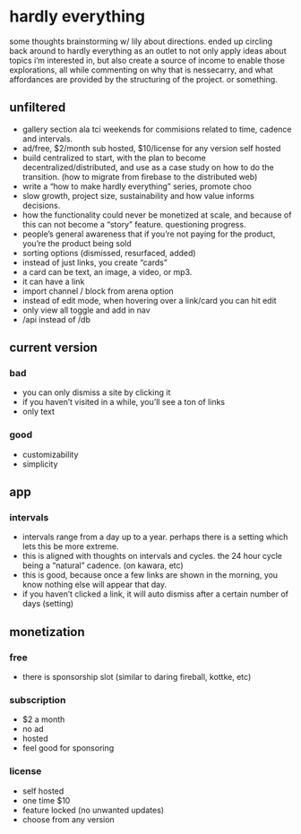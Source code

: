 # hardly everything

some thoughts brainstorming w/ lily about directions. ended up circling back around to hardly everything as an outlet to not only apply ideas about topics i’m interested in, but also create a source of income to enable those explorations, all while commenting on why that is nessecarry, and what affordances are provided by the structuring of the project. or something.

## unfiltered

- gallery section ala tci weekends for commisions related to time, cadence and intervals.
- ad/free, $2/month sub hosted, $10/license for any version self hosted
- build centralized to start, with the plan to become decentralized/distributed, and use as a case study on how to do the transition. (how to migrate from firebase to the distributed web)
- write a “how to make hardly everything” series, promote choo
- slow growth, project size, sustainability and how value informs decisions.
- how the functionality could never be monetized at scale, and because of this can not become a “story” feature. questioning progress.
- people’s general awareness that if you’re not paying for the product, you’re the product being sold
- sorting options (dismissed, resurfaced, added)
- instead of just links, you create “cards”
- a card can be text, an image, a video, or mp3.
- it can have a link
- import channel / block from arena option
- instead of edit mode, when hovering over a link/card you can hit edit
- only view all toggle and add in nav
- /api instead of /db

## current version

### bad
- you can only dismiss a site by clicking it
- if you haven’t visited in a while, you’ll see a ton of links
- only text

### good
- customizability
- simplicity

## app

### intervals
- intervals range from a day up to a year. perhaps there is a setting which lets this be more extreme.
- this is aligned with thoughts on intervals and cycles. the 24 hour cycle being a “natural” cadence. (on kawara, etc) 
- this is good, because once a few links are shown in the morning, you know nothing else will appear that day.
- if you haven’t clicked a link, it will auto dismiss after a certain number of days (setting)

## monetization

### free
- there is sponsorship slot (similar to daring fireball, kottke, etc)

### subscription
- $2 a month
- no ad
- hosted
- feel good for sponsoring

### license
- self hosted
- one time $10
- feature locked (no unwanted updates)
- choose from any version